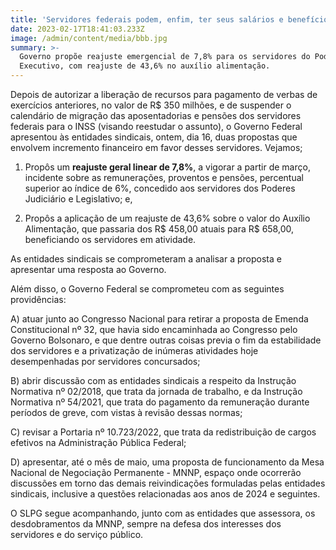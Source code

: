 ```yaml
---
title: 'Servidores federais podem, enfim, ter seus salários e benefícios reajustados'
date: 2023-02-17T18:41:03.233Z
image: /admin/content/media/bbb.jpg
summary: >-
  Governo propõe reajuste emergencial de 7,8% para os servidores do Poder
  Executivo, com reajuste de 43,6% no auxílio alimentação.
---
```

Depois de autorizar a liberação de recursos para pagamento de verbas de exercícios anteriores, no valor de R$ 350 milhões, e de suspender o calendário de migração das aposentadorias e pensões dos servidores federais para o INSS (visando reestudar o assunto), o Governo Federal apresentou às entidades sindicais, ontem, dia 16, duas propostas que envolvem incremento financeiro em favor desses servidores. Vejamos;

1) Propôs um **reajuste geral linear de 7,8%**, a vigorar a partir de março, incidente sobre as remunerações, proventos e pensões, percentual superior ao índice de 6%, concedido aos servidores dos Poderes Judiciário e Legislativo; e,

2) Propôs a aplicação de um reajuste de 43,6% sobre o valor do Auxílio Alimentação, que passaria dos R$ 458,00 atuais para R$ 658,00, beneficiando os servidores em atividade.  

As entidades sindicais se comprometeram a analisar a proposta e apresentar uma resposta ao Governo.

Além disso, o Governo Federal se comprometeu com as seguintes providências:

A) atuar junto ao Congresso Nacional para retirar a proposta de Emenda Constitucional nº 32, que havia sido encaminhada ao Congresso pelo Governo Bolsonaro, e que dentre outras coisas previa o fim da estabilidade dos servidores e a privatização de inúmeras atividades hoje desempenhadas por servidores concursados;

B) abrir discussão com as entidades sindicais a respeito da Instrução Normativa nº 02/2018, que trata da jornada de trabalho, e da Instrução Normativa nº 54/2021, que trata do pagamento da remuneração durante períodos de greve, com vistas à revisão dessas normas;

C) revisar a Portaria nº 10.723/2022, que trata da redistribuição de cargos efetivos na Administração Pública Federal;

D) apresentar, até o mês de maio, uma proposta de funcionamento da Mesa Nacional de Negociação Permanente - MNNP, espaço onde ocorrerão discussões em torno das demais reivindicações formuladas pelas entidades sindicais, inclusive a questões relacionadas aos anos de 2024 e seguintes.

O SLPG segue acompanhando, junto com as entidades que assessora, os desdobramentos da MNNP, sempre na defesa dos interesses dos servidores e do serviço público.
